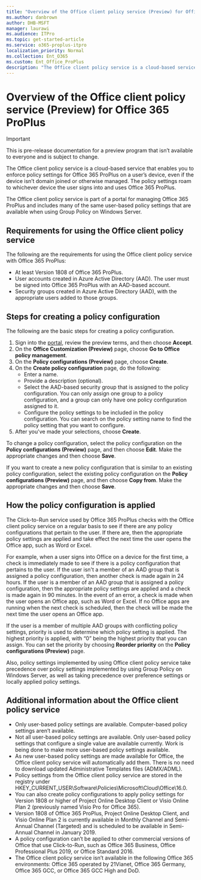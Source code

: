 ```yaml
---
title: "Overview of the Office client policy service (Preview) for Office 365 ProPlus"
ms.author: danbrown
author: DHB-MSFT
manager: laurawi
ms.audience: ITPro
ms.topic: get-started-article
ms.service: o365-proplus-itpro
localization_priority: Normal
ms.collection: Ent_O365
ms.custom: Ent_Office_ProPlus
description: "The Office client policy service is a cloud-based service that enables you to enforce policy settings for Office 365 ProPlus on a user’s device, even if the device isn’t domain joined or otherwise managed."
---
```


# Overview of the Office client policy service (Preview) for Office 365 ProPlus

> [!IMPORTANT]
> This is pre-release documentation for a preview program that isn’t available to everyone and is subject to change.

The Office client policy service is a cloud-based service that enables you to enforce policy settings for Office 365 ProPlus on a user’s device, even if the device isn’t domain joined or otherwise managed. The policy settings roam to whichever device the user signs into and uses Office 365 ProPlus.

The Office client policy service is part of a portal for managing Office 365 ProPlus and includes many of the same user-based policy settings that are available when using Group Policy on Windows Server.

## Requirements for using the Office client policy service

The following are the requirements for using the Office client policy service with Office 365 ProPlus:

- At least Version 1808 of Office 365 ProPlus.
- User accounts created in Azure Active Directory (AAD). The user must be signed into Office 365 ProPlus with an AAD-based account.
- Security groups created in Azure Active Directory (AAD), with the appropriate users added to those groups.


## Steps for creating a policy configuration

The following are the basic steps for creating a policy configuration.

1. Sign into the [portal](http://aka.ms/o365clientmgmt), review the preview terms, and then choose **Accept**.
2. On the **Office Customization (Preview)** page, choose **Go to Office policy management**.
3. On the **Policy configurations (Preview)** page, choose **Create**.
4. On the **Create policy configuration** page, do the following:
   - Enter a name.
   - Provide a description (optional).
   - Select the AAD-based security group that is assigned to the policy configuration. You can only assign one group to a policy configuration, and a group can only have one policy configuration assigned to it.
   - Configure the policy settings to be included in the policy configuration. You can search on the policy setting name to find the policy setting that you want to configure.
5. After you've made your selections, choose **Create**.

To change a policy configuration, select the policy configuration on the **Policy configurations (Preview)** page, and then choose **Edit**. Make the appropriate changes and then choose **Save**.

If you want to create a new policy configuration that is similar to an existing policy configuration, select the existing policy configuration on the **Policy configurations (Preview)** page, and then choose **Copy from**. Make the appropriate changes and then choose **Save**.


## How the policy configuration is applied

The Click-to-Run service used by Office 365 ProPlus checks with the Office client policy service on a regular basis to see if there are any policy configurations that pertain to the user. If there are, then the appropriate policy settings are applied and take effect the next time the user opens the Office app, such as Word or Excel.

For example, when a user signs into Office on a device for the first time, a check is immediately made to see if there is a policy configuration that pertains to the user. If the user isn't a member of an AAD group that is assigned a policy configuration, then another check is made again in 24 hours. If the user is a member of an AAD group that is assigned a policy configuration, then the appropriate policy settings are applied and a check is made again in 90 minutes. In the event of an error, a check is made when the user opens an Office app, such as Word or Excel. If no Office apps are running when the next check is scheduled, then the check will be made the next time the user opens an Office app.

If the user is a member of multiple AAD groups with conflicting policy settings, priority is used to determine which policy setting is applied. The highest priority is applied, with “0” being the highest priority that you can assign. You can set the priority by choosing **Reorder priority** on the **Policy configurations (Preview)** page.

Also, policy settings implemented by using Office client policy service take precedence over policy settings implemented by using Group Policy on Windows Server, as well as taking precedence over preference settings or locally applied policy settings.

## Additional information about the Office client policy service

- Only user-based policy settings are available. Computer-based policy settings aren’t available.
- Not all user-based policy settings are available. Only user-based policy settings that configure a single value are available currently. Work is being done to make more user-based policy settings available.
- As new user-based policy settings are made available for Office, the Office client policy service will automatically add them. There is no need to download updated Administrative Templates files (ADMX/ADML).
- Policy settings from the Office client policy service are stored in the registry under HKEY_CURRENT_USER\Software\Policies\Microsoft\Cloud\Office\16.0.
- You can also create policy configurations to apply policy settings for Version 1808 or higher of Project Online Desktop Client or Visio Online Plan 2 (previously named Visio Pro for Office 365).
- Version 1808 of Office 365 ProPlus, Project Online Desktop Client, and Visio Online Plan 2 is currently available in Monthly Channel and Semi-Annual Channel (Targeted) and is scheduled to be available in Semi-Annual Channel in January 2019.
- A policy configuration can’t be applied to other commercial versions of Office that use Click-to-Run, such as Office 365 Business, Office Professional Plus 2019, or Office Standard 2016.
- The Office client policy service isn’t available in the following Office 365 environments: Office 365 operated by 21Vianet, Office 365 Germany, Office 365 GCC, or Office 365 GCC High and DoD.

